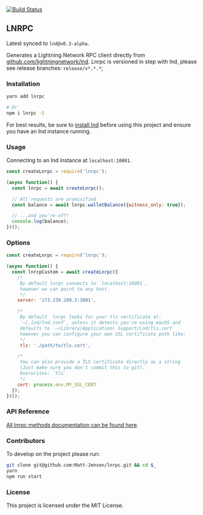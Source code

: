 [![Build Status](https://travis-ci.org/Matt-Jensen/lnrpc.svg?branch=master)](https://travis-ci.org/Matt-Jensen/lnrpc)

## LNRPC

Latest synced to `lnd@v0.3-alpha`.

Generates a Lightning Network RPC client directly from [github.com/lightningnetwork/lnd](https://github.com/lightningnetwork/lnd).  Lnrpc is versioned in step with lnd, please see release branches: `release/v*.*.*`;

### Installation

```sh
yarn add lnrpc

# Or
npm i lnrpc -S
```

For best results, be sure to [install lnd](https://github.com/lightningnetwork/lnd/blob/master/docs/INSTALL.md) before using this project and ensure you have an lnd instance running.

### Usage

Connecting to an lnd instance at `localhost:10001`.

```javascript
const createLnrpc = require('lnrpc');

(async function() {
  const lnrpc = await createLnrpc();

  // All requests are promisified
  const balance = await lnrpc.walletBalance({witness_only: true});

  // ...and you're off!
  console.log(balance);
})();
```

### Options

```javascript
const createLnrpc = require('lnrpc');

(async function() {
  const lnrcpCustom = await createLnrpc({
    /*
     By default lnrpc connects to `localhost:10001`,
     however we can point to any host.
     */
    server: '173.239.209.2:3001',

    /*
     By default  lnrpc looks for your tls certificate at:
     `~/.lnd/lnd.conf`, unless it detects you're using macOS and
     defaults to `~/Library/Application\ Support/Lnd/tls.cert`
     however you can configure your own SSL certificate path like:
     */
     tls: './path/to/tls.cert',

    /*
     You can also provide a TLS certificate directly as a string
     (Just make sure you don't commit this to git).
     Overwrites: `tls`
     */
    cert: process.env.MY_SSL_CERT
  });
})();
```

### API Reference

[All lnrpc methods documentation can be found here](http://api.lightning.community).

### Contributors

To develop on the project please run:

```sh
git clone git@github.com:Matt-Jensen/lnrpc.git && cd $_
yarn
npm run start
```

### License

This project is licensed under the MIT License.
